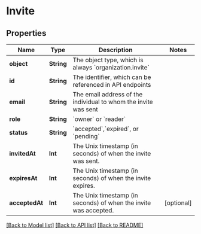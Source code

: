 # Invite

## Properties
Name | Type | Description | Notes
------------ | ------------- | ------------- | -------------
**object** | **String** | The object type, which is always &#x60;organization.invite&#x60; | 
**id** | **String** | The identifier, which can be referenced in API endpoints | 
**email** | **String** | The email address of the individual to whom the invite was sent | 
**role** | **String** | &#x60;owner&#x60; or &#x60;reader&#x60; | 
**status** | **String** | &#x60;accepted&#x60;,&#x60;expired&#x60;, or &#x60;pending&#x60; | 
**invitedAt** | **Int** | The Unix timestamp (in seconds) of when the invite was sent. | 
**expiresAt** | **Int** | The Unix timestamp (in seconds) of when the invite expires. | 
**acceptedAt** | **Int** | The Unix timestamp (in seconds) of when the invite was accepted. | [optional] 

[[Back to Model list]](../README.md#documentation-for-models) [[Back to API list]](../README.md#documentation-for-api-endpoints) [[Back to README]](../README.md)



